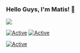 <!--
**Nazzuma/nazzuma** is a ✨ _special_ ✨ repository because its `README.md` (this file) appears on your GitHub profile.

Here are some ideas to get you started:

- 🔭 I’m currently working on ...
- 🌱 I’m currently learning ...
- 👯 I’m looking to collaborate on ...
- 🤔 I’m looking for help with ...
- 💬 Ask me about ...
- 📫 How to reach me: ...
- 😄 Pronouns: ...
- ⚡ Fun fact: ...
-->


### Hello Guys, I'm Matis! 👋

![](https://github.com/Nazzuma/nazzuma/blob/master/Image/Bannergithub)

[![Active](https://img.shields.io/badge/Langages-C%20-red?style=flat-square)](https://www.github.com/Nazzuma)
[![Active](https://img.shields.io/badge/Discord-CLICK-blue?style=flat-square&logo=discord)](https://discord.gg/) 




[![Active](https://github-readme-stats.vercel.app/api?username=Nazzuma&show_icons=true&theme=dark&count_private=true&hide=prs,issues)](https://www.github.com/Nazzuma)
